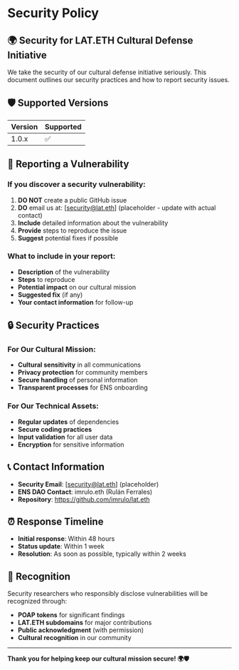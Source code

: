 # Security Policy

## 🌍 **Security for LAT.ETH Cultural Defense Initiative**

We take the security of our cultural defense initiative seriously. This document outlines our security practices and how to report security issues.

## 🛡️ **Supported Versions**

| Version | Supported          |
| ------- | ------------------ |
| 1.0.x   | :white_check_mark: |

## 🚨 **Reporting a Vulnerability**

### **If you discover a security vulnerability:**

1. **DO NOT** create a public GitHub issue
2. **DO** email us at: [security@lat.eth] (placeholder - update with actual contact)
3. **Include** detailed information about the vulnerability
4. **Provide** steps to reproduce the issue
5. **Suggest** potential fixes if possible

### **What to include in your report:**
- **Description** of the vulnerability
- **Steps** to reproduce
- **Potential impact** on our cultural mission
- **Suggested fix** (if any)
- **Your contact information** for follow-up

## 🔒 **Security Practices**

### **For Our Cultural Mission:**
- **Cultural sensitivity** in all communications
- **Privacy protection** for community members
- **Secure handling** of personal information
- **Transparent processes** for ENS onboarding

### **For Our Technical Assets:**
- **Regular updates** of dependencies
- **Secure coding practices**
- **Input validation** for all user data
- **Encryption** for sensitive information

## 📞 **Contact Information**

- **Security Email**: [security@lat.eth] (placeholder)
- **ENS DAO Contact**: imrulo.eth (Rulán Ferrales)
- **Repository**: https://github.com/imrulo/lat.eth

## ⏰ **Response Timeline**

- **Initial response**: Within 48 hours
- **Status update**: Within 1 week
- **Resolution**: As soon as possible, typically within 2 weeks

## 🎉 **Recognition**

Security researchers who responsibly disclose vulnerabilities will be recognized through:
- **POAP tokens** for significant findings
- **LAT.ETH subdomains** for major contributions
- **Public acknowledgment** (with permission)
- **Cultural recognition** in our community

---

**Thank you for helping keep our cultural mission secure! 🌍🛡️**
